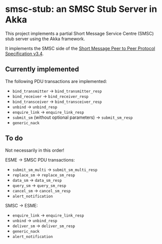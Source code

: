 # smsc-stub: an SMSC Stub Server in Akka

This project implements a partial Short Message Service Centre (SMSC) stub server using the Akka framework.

It implements the SMSC side of the [Short Message Peer to Peer Protocol Specification v3.4](http://opensmpp.org/specs/SMPP_v3_4_Issue1_2.pdf).


## Currently implemented

The following PDU transactions are implemented:

- `bind_transmitter` -> `bind_transmitter_resp`
- `bind_receiver` -> `bind_receiver_resp`
- `bind_transceiver` -> `bind_transceiver_resp`
- `unbind` -> `unbind_resp`
- `enquire_link` -> `enquire_link_resp`
- `submit_sm` (without optional parameters) -> `submit_sm_resp`
- `generic_nack`

## To do

Not necessarily in this order!

ESME -> SMSC PDU transactions:

- `submit_sm_multi` -> `submit_sm_multi_resp`
- `replace_sm` -> `replace_sm_resp`
- `data_sm` -> `data_sm_resp`
- `query_sm` -> `query_sm_resp`
- `cancel_sm` -> `cancel_sm_resp`
- `alert_notification`

SMSC -> ESME:

- `enquire_link` -> `enquire_link_resp`
- `unbind` -> `unbind_resp`
- `deliver_sm` -> `deliver_sm_resp`
- `generic_nack`
- `alert_notification`
